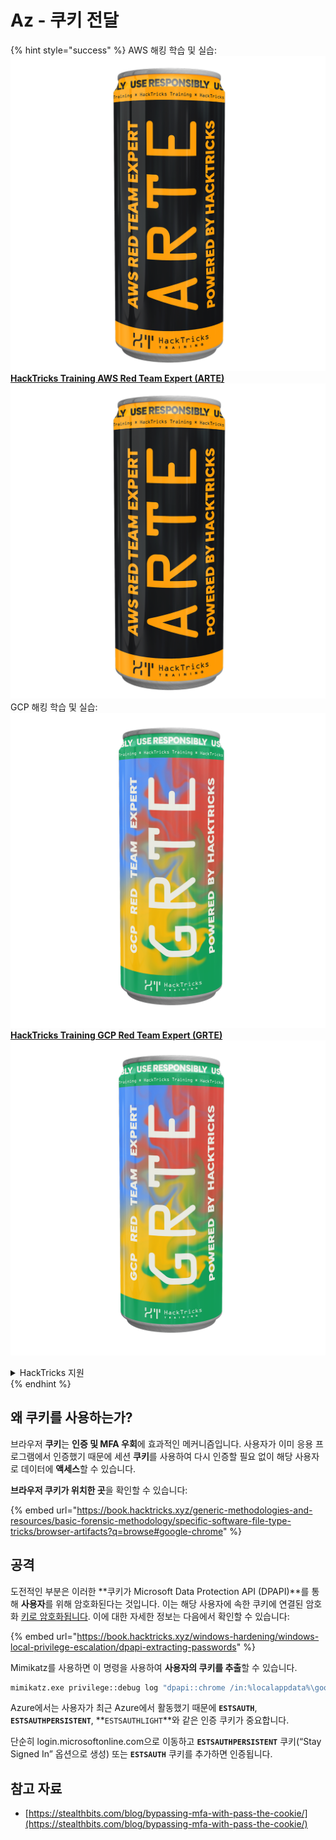 # Az - 쿠키 전달

{% hint style="success" %}
AWS 해킹 학습 및 실습:<img src="/.gitbook/assets/image.png" alt="" data-size="line">[**HackTricks Training AWS Red Team Expert (ARTE)**](https://training.hacktricks.xyz/courses/arte)<img src="/.gitbook/assets/image.png" alt="" data-size="line">\
GCP 해킹 학습 및 실습: <img src="/.gitbook/assets/image (2).png" alt="" data-size="line">[**HackTricks Training GCP Red Team Expert (GRTE)**<img src="/.gitbook/assets/image (2).png" alt="" data-size="line">](https://training.hacktricks.xyz/courses/grte)

<details>

<summary>HackTricks 지원</summary>

* [**구독 요금제**](https://github.com/sponsors/carlospolop)를 확인하세요!
* 💬 [**디스코드 그룹**](https://discord.gg/hRep4RUj7f) 또는 [**텔레그램 그룹**](https://t.me/peass)에 **가입**하거나 **트위터** 🐦 [**@hacktricks\_live**](https://twitter.com/hacktricks\_live)**를 팔로우**하세요.
* **HackTricks** 및 **HackTricks Cloud** 깃허브 저장소에 PR을 제출하여 해킹 트릭을 공유하세요.

</details>
{% endhint %}

## 왜 쿠키를 사용하는가?

브라우저 **쿠키**는 **인증 및 MFA 우회**에 효과적인 메커니즘입니다. 사용자가 이미 응용 프로그램에서 인증했기 때문에 세션 **쿠키**를 사용하여 다시 인증할 필요 없이 해당 사용자로 데이터에 **액세스**할 수 있습니다.

**브라우저 쿠키가 위치한 곳**을 확인할 수 있습니다:

{% embed url="https://book.hacktricks.xyz/generic-methodologies-and-resources/basic-forensic-methodology/specific-software-file-type-tricks/browser-artifacts?q=browse#google-chrome" %}

## 공격

도전적인 부분은 이러한 **쿠키가 Microsoft Data Protection API (DPAPI)**를 통해 **사용자**를 위해 암호화된다는 것입니다. 이는 해당 사용자에 속한 쿠키에 연결된 암호화 [키로 암호화됩니다](https://book.hacktricks.xyz/windows-hardening/windows-local-privilege-escalation/dpapi-extracting-passwords). 이에 대한 자세한 정보는 다음에서 확인할 수 있습니다:

{% embed url="https://book.hacktricks.xyz/windows-hardening/windows-local-privilege-escalation/dpapi-extracting-passwords" %}

Mimikatz를 사용하면 이 명령을 사용하여 **사용자의 쿠키를 추출**할 수 있습니다.
```bash
mimikatz.exe privilege::debug log "dpapi::chrome /in:%localappdata%\google\chrome\USERDA~1\default\cookies /unprotect" exit
```
Azure에서는 사용자가 최근 Azure에서 활동했기 때문에 **`ESTSAUTH`**, **`ESTSAUTHPERSISTENT`**, **`ESTSAUTHLIGHT`**와 같은 인증 쿠키가 중요합니다.

단순히 login.microsoftonline.com으로 이동하고 **`ESTSAUTHPERSISTENT`** 쿠키(“Stay Signed In” 옵션으로 생성) 또는 **`ESTSAUTH`** 쿠키를 추가하면 인증됩니다.

## 참고 자료

* [https://stealthbits.com/blog/bypassing-mfa-with-pass-the-cookie/](https://stealthbits.com/blog/bypassing-mfa-with-pass-the-cookie/)
